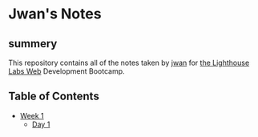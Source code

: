 # Jwan's Notes
## summery
This repository contains all of the notes taken by [jwan](https://github.com/jwanali) for [the Lighthouse Labs Web](https://www.lighthouselabs.ca/) Development Bootcamp.
## Table of Contents
* [Week 1](/Week_1)
  * [Day 1](/Week_1/Day_1)


